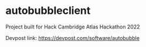 # autobubbleclient

Project built for Hack Cambridge Atlas Hackathon 2022

Devpost link: https://devpost.com/software/autobubble
